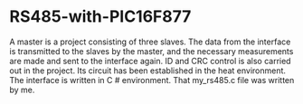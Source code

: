 # RS485-with-PIC16F877
A master is a project consisting of three slaves. The data from the interface is transmitted to the slaves by the master, and the necessary measurements are made and sent to the interface again. ID and CRC control is also carried out in the project. Its circuit has been established in the heat environment. The interface is written in C # environment. That my_rs485.c file was written by me.
